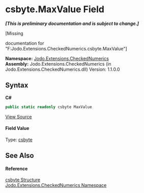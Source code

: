 # csbyte.MaxValue Field
 _**\[This is preliminary documentation and is subject to change.\]**_

\[Missing <summary> documentation for "F:Jodo.Extensions.CheckedNumerics.csbyte.MaxValue"\]

**Namespace:**&nbsp;<a href="N_Jodo_Extensions_CheckedNumerics">Jodo.Extensions.CheckedNumerics</a><br />**Assembly:**&nbsp;Jodo.Extensions.CheckedNumerics (in Jodo.Extensions.CheckedNumerics.dll) Version: 1.1.0.0

## Syntax

**C#**<br />
``` C#
public static readonly csbyte MaxValue
```

<a href="https://github.com/JosephJShort/Jodo.Extensions/blob/main/src/Jodo.Extensions.CheckedNumerics/csbyte.cs" rel="noopener noreferrer" title="View the source code">View Source</a><br />

#### Field Value
Type: <a href="T_Jodo_Extensions_CheckedNumerics_csbyte">csbyte</a>

## See Also


#### Reference
<a href="T_Jodo_Extensions_CheckedNumerics_csbyte">csbyte Structure</a><br /><a href="N_Jodo_Extensions_CheckedNumerics">Jodo.Extensions.CheckedNumerics Namespace</a><br />